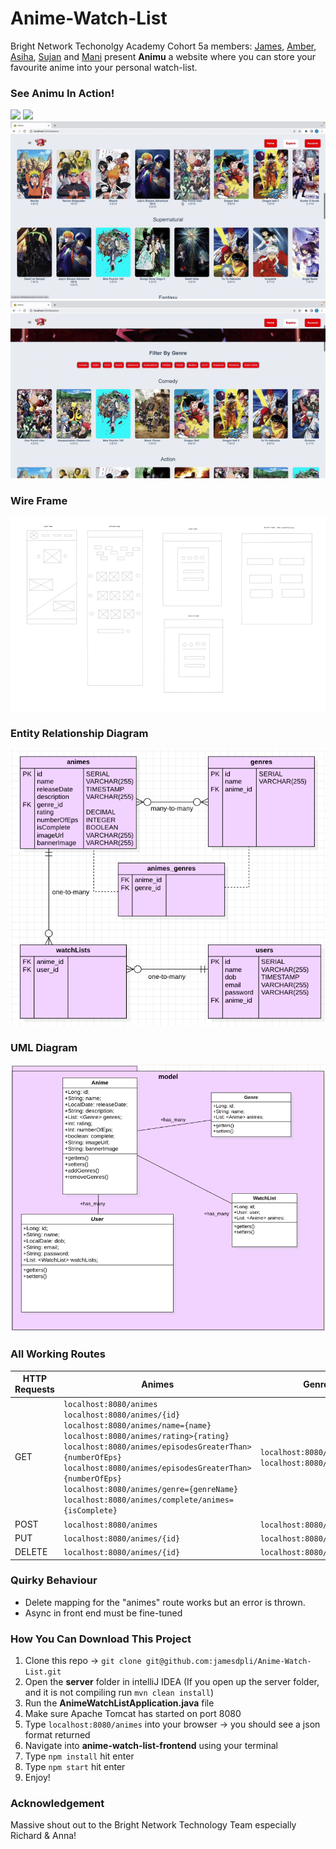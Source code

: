 # Anime-Watch-List
Bright Network Techonolgy Academy Cohort 5a members: [James](https://github.com/jamesdpli), [Amber](https://github.com/aakamara), [Asiha](https://github.com/aisha-png), [Sujan](https://github.com/kagami7410) and [Mani](https://github.com/Kozmo119) present **Animu** a website where you can store your favourite anime into your personal watch-list.

### See Animu In Action!
<img src="readmeGifsAndImages/splashHomeShowcase.gif"/>
<img src="readmeGifsAndImages/exploreShowcase.gif"/>
<img src="readmeGifsAndImages/horizontalScrollShowcase.gif"/>
<img src="readmeGifsAndImages/genreFilterShowcase.gif"/>

### Wire Frame
<img src="readmeGifsAndImages/wireFrame.png"/>

### Entity Relationship Diagram
<img src="readmeGifsAndImages/erDiagram.png"/>

### UML Diagram
<img src="readmeGifsAndImages/umlDiagram.png"/>

### All Working Routes
| HTTP Requests | Animes                                                                                                                                                                                                                                                                                                                                                                                        | Genres                                                     | WatchLists                                               |
|---------------|-----------------------------------------------------------------------------------------------------------------------------------------------------------------------------------------------------------------------------------------------------------------------------------------------------------------------------------------------------------------------------------------------|------------------------------------------------------------|----------------------------------------------------------|
| GET           | `localhost:8080/animes` <br/> `localhost:8080/animes/{id}` <br/> `localhost:8080/animes/name={name}` <br/> `localhost:8080/animes/rating>{rating}` <br/> `localhost:8080/animes/episodesGreaterThan>{numberOfEps}` <br/> `localhost:8080/animes/episodesGreaterThan>{numberOfEps}` <br/> `localhost:8080/animes/genre={genreName}` <br/> `localhost:8080/animes/complete/animes={isComplete}` | `localhost:8080/genres` <br/> `localhost:8080/genres/{id}` | `localhost:8080/users` <br/> `localhost:8080/users/{id}` |
| POST          | `localhost:8080/animes`                                                                                                                                                                                                                                                                                                                                                                       | `localhost:8080/genres`                                    | `localhost:8080/users`                                   |
| PUT           | `localhost:8080/animes/{id}`                                                                                                                                                                                                                                                                                                                                                                  | `localhost:8080/genres/{id}`                               | `localhost:8080/users/{id}`                              |
| DELETE        | `localhost:8080/animes/{id}`                                                                                                                                                                                                                                                                                                                                                                  | `localhost:8080/genres/{id}`                               | `localhost:8080/users/{id}`                              |

### Quirky Behaviour 
- Delete mapping for the "animes" route works but an error is thrown.
- Async in front end must be fine-tuned

### How You Can Download This Project
1. Clone this repo -> `git clone git@github.com:jamesdpli/Anime-Watch-List.git`
2. Open the **server** folder in intelliJ IDEA (If you open up the server folder, and it is not compiling run `mvn clean install`)
3. Run the **AnimeWatchListApplication.java** file
4. Make sure Apache Tomcat has started on port 8080
5. Type `localhost:8080/animes` into your browser -> you should see a json format returned
6. Navigate into **anime-watch-list-frontend** using your terminal
7. Type `npm install` hit enter
8. Type `npm start` hit enter
9. Enjoy!

### Acknowledgement
Massive shout out to the Bright Network Technology Team especially Richard & Anna!
